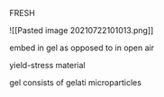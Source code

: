 FRESH

![[Pasted image 20210722101013.png]]

embed in gel as opposed to in open air

yield-stress material

gel consists of gelati microparticles